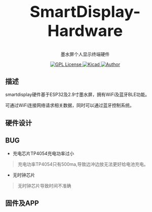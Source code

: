 <h1 align="center" style="font-size:50px;font-weight:bold">SmartDisplay-Hardware</h1>
<p align="center">墨水屏个人显示终端硬件</p>
<p align="center">
    <a href="https://github.com/">
        <img src="https://img.shields.io/badge/license-GPL-blue" alt="GPL License" />
    </a>
    <a href="https://www.kicad.org/">
        <img src="https://img.shields.io/badge/vue.js-2.0-green" alt="Kicad">
    </a> 
    <a href="https://dengyi.pro">
        <img src="https://img.shields.io/badge/author-dengyi-blueviolet" alt="Author">
    </a>
</p>


## 描述

smartdisplay硬件基于ESP32及2.9寸墨水屏，拥有WiFi及蓝牙BLE功能。

可通过WiFi连接网络请求相关数据，同时可以通过蓝牙控制系统。

## 硬件设计


## BUG

+ 充电芯片TP4054充电功率过小
> 充电功率TP4054只有500ma,导致边冲边放无法更好给电池充电。

+ 无时钟芯片
> 无时钟芯片导致时间不准确


## 固件及APP
